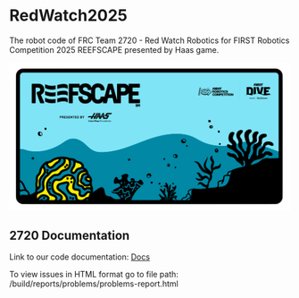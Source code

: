 # RedWatch2025

The robot code of FRC Team 2720 - Red Watch Robotics for FIRST Robotics Competition 2025 REEFSCAPE presented by Haas game.

![Reefscape](/reefscape.png)

## 2720 Documentation
Link to our code documentation: [Docs](https://2729stormrobotics.github.io/RedWatchDocumentation/#/)

To view issues in HTML format go to file path: /build/reports/problems/problems-report.html
